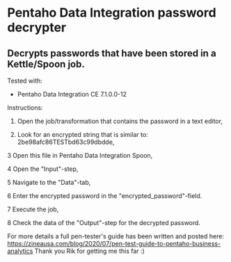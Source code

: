 # Pentaho Data Integration password decrypter #
## Decrypts passwords that have been stored in a Kettle/Spoon job. ##

Tested with:
- Pentaho Data Integration CE 7.1.0.0-12

Instructions:
1. Open the job/transformation that contains the password in a text editor,

2. Look for an encrypted string that is similar to: 2be98afc86TESTbd63c99dbdde,

3 Open this file in Pentaho Data Integration Spoon,

4 Open the "Input"-step,

5 Navigate to the "Data"-tab,

6 Enter the encrypted password in the "encrypted_password"-field.

7 Execute the job,

8 Check the data of the "Output"-step for the decrypted password.

For more details a full pen-tester's guide has been written and posted here: https://zineausa.com/blog/2020/07/pen-test-guide-to-pentaho-business-analytics
Thank you Rik for getting me this far :)
